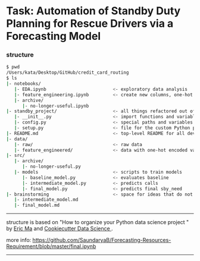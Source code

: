 
 # Task: Automation of Standby Duty Planning for Rescue Drivers via a Forecasting Model

### structure


```bash
$ pwd
/Users/kata/Desktop/GitHub/credit_card_routing
$ ls
|- notebooks/
   |- EDA.ipynb                         <- exploratory data analysis
   |- feature_engineering.ipynb         <- create new columns, one-hot encode, etc.
   |- archive/  
      |- no-longer-useful.ipynb
|- standby_project/                     <- all things refactored out of notebooks
   |- __init__.py                       <- import functions and variables into our notebooks and scripts 
   |- config.py                         <- special paths and variables used across the project
   |- setup.py                          <- file for the custom Python package
|- README.md                            <- top-level README for all developers
|- data/
   |- raw/                              <- raw data
   |- feature_engineered/               <- data with one-hot encoded variables, new columns, etc.
|- src/ 
   |- archive/
      |- no-longer-useful.py   
   |- models                            <- scripts to train models
      |- baseline_model.py              <- evaluates baseline
      |- intermediate_model.py          <- predicts calls
      |- final_model.py                 <- predicts final sby_need
|- brainstorming                        <- space for ideas that do not fit anywhere else
   |- intermediate_model.md 
   |- final_model.md

```

- - -
structure is based on "How to organize your Python data science project
" by [Eric Ma](https://gist.github.com/ericmjl/27e50331f24db3e8f957d1fe7bbbe510#file-ds-project-organization-md) and [Cookiecutter Data Science
](http://drivendata.github.io/cookiecutter-data-science/).

more info: https://github.com/SaundaryaB/Forecasting-Resources-Requirement/blob/master/final.ipynb
- - -